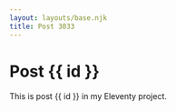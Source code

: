 ```yaml
---
layout: layouts/base.njk
title: Post 3033
---
```


# Post {{ id }}

This is post {{ id }} in my Eleventy project.
